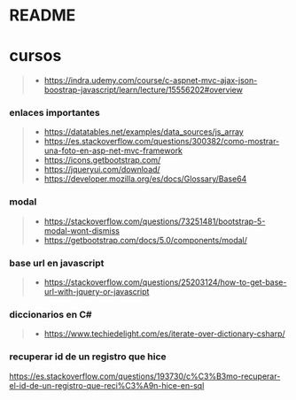 # README


# cursos
>- https://indra.udemy.com/course/c-aspnet-mvc-ajax-json-boostrap-javascript/learn/lecture/15556202#overview

### enlaces importantes
>- https://datatables.net/examples/data_sources/js_array
>- https://es.stackoverflow.com/questions/300382/como-mostrar-una-foto-en-asp-net-mvc-framework
>- https://icons.getbootstrap.com/
>- https://jqueryui.com/download/
>- https://developer.mozilla.org/es/docs/Glossary/Base64	
### modal
>- https://stackoverflow.com/questions/73251481/bootstrap-5-modal-wont-dismiss
>- https://getbootstrap.com/docs/5.0/components/modal/

### base url en javascript
>- https://stackoverflow.com/questions/25203124/how-to-get-base-url-with-jquery-or-javascript


### diccionarios en C#
>- https://www.techiedelight.com/es/iterate-over-dictionary-csharp/

### recuperar id de un registro que hice
https://es.stackoverflow.com/questions/193730/c%C3%B3mo-recuperar-el-id-de-un-registro-que-reci%C3%A9n-hice-en-sql
